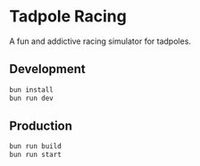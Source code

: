 # Tadpole Racing

A fun and addictive racing simulator for tadpoles.

## Development

```bash
bun install
bun run dev
```

## Production

```bash
bun run build
bun run start
```

